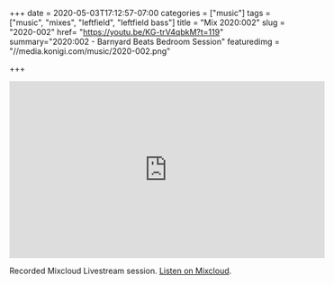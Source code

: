 +++
date = 2020-05-03T17:12:57-07:00
categories = ["music"]
tags = ["music", "mixes", "leftfield", "leftfield bass"]
title = "Mix 2020:002"
slug = "2020-002"
href= "https://youtu.be/KG-trV4qbkM?t=119"
summary="2020:002 - Barnyard Beats Bedroom Session"
featuredimg = "//media.konigi.com/music/2020-002.png"

+++

<div class="mix"><div class="video" >
<iframe width="560" height="315" src="https://www.youtube.com/embed/KG-trV4qbkM?start=119" frameborder="0" allow="accelerometer; autoplay; encrypted-media; gyroscope; picture-in-picture" allowfullscreen></iframe>
</div></div>

Recorded Mixcloud Livestream session. <a href="https://www.mixcloud.com/djkonigi/konigi-2020002-barnyard-beats/">Listen on Mixcloud</a>.
